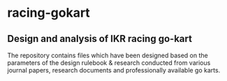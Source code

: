 # racing-gokart
Design and analysis of IKR racing go-kart
-------------------------------------------------------------------------------------------------------------------------------------------------------------------------
The repository contains files which have been designed based on the parameters of the design rulebook & research conducted from various journal papers, research documents and professionally available go karts.
